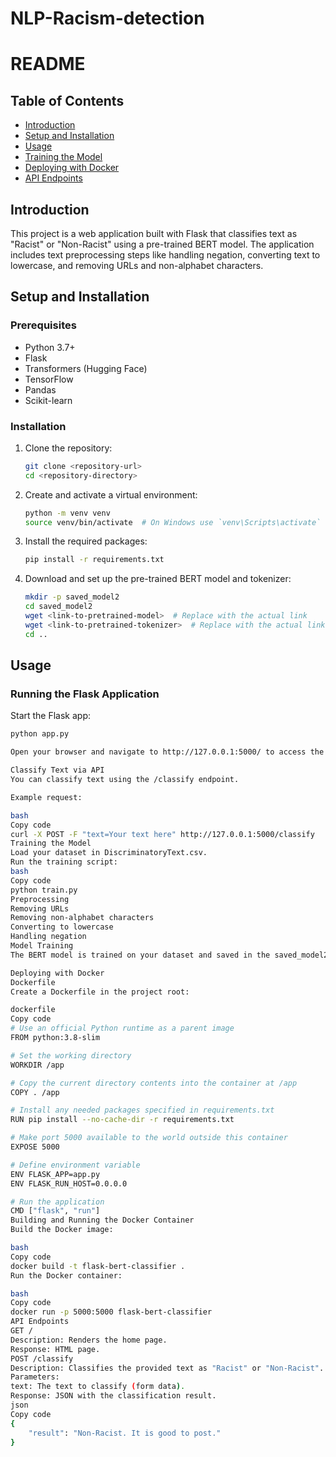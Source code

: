 # NLP-Racism-detection

# README

## Table of Contents
- [Introduction](#introduction)
- [Setup and Installation](#setup-and-installation)
- [Usage](#usage)
- [Training the Model](#training-the-model)
- [Deploying with Docker](#deploying-with-docker)
- [API Endpoints](#api-endpoints)

## Introduction
This project is a web application built with Flask that classifies text as "Racist" or "Non-Racist" using a pre-trained BERT model. The application includes text preprocessing steps like handling negation, converting text to lowercase, and removing URLs and non-alphabet characters.

## Setup and Installation

### Prerequisites
- Python 3.7+
- Flask
- Transformers (Hugging Face)
- TensorFlow
- Pandas
- Scikit-learn

### Installation
1. Clone the repository:
    ```bash
    git clone <repository-url>
    cd <repository-directory>
    ```

2. Create and activate a virtual environment:
    ```bash
    python -m venv venv
    source venv/bin/activate  # On Windows use `venv\Scripts\activate`
    ```

3. Install the required packages:
    ```bash
    pip install -r requirements.txt
    ```

4. Download and set up the pre-trained BERT model and tokenizer:
    ```bash
    mkdir -p saved_model2
    cd saved_model2
    wget <link-to-pretrained-model>  # Replace with the actual link
    wget <link-to-pretrained-tokenizer>  # Replace with the actual link
    cd ..
    ```

## Usage

### Running the Flask Application
Start the Flask app:
```bash
python app.py

Open your browser and navigate to http://127.0.0.1:5000/ to access the web interface.

Classify Text via API
You can classify text using the /classify endpoint.

Example request:

bash
Copy code
curl -X POST -F "text=Your text here" http://127.0.0.1:5000/classify
Training the Model
Load your dataset in DiscriminatoryText.csv.
Run the training script:
bash
Copy code
python train.py
Preprocessing
Removing URLs
Removing non-alphabet characters
Converting to lowercase
Handling negation
Model Training
The BERT model is trained on your dataset and saved in the saved_model2 directory.

Deploying with Docker
Dockerfile
Create a Dockerfile in the project root:

dockerfile
Copy code
# Use an official Python runtime as a parent image
FROM python:3.8-slim

# Set the working directory
WORKDIR /app

# Copy the current directory contents into the container at /app
COPY . /app

# Install any needed packages specified in requirements.txt
RUN pip install --no-cache-dir -r requirements.txt

# Make port 5000 available to the world outside this container
EXPOSE 5000

# Define environment variable
ENV FLASK_APP=app.py
ENV FLASK_RUN_HOST=0.0.0.0

# Run the application
CMD ["flask", "run"]
Building and Running the Docker Container
Build the Docker image:

bash
Copy code
docker build -t flask-bert-classifier .
Run the Docker container:

bash
Copy code
docker run -p 5000:5000 flask-bert-classifier
API Endpoints
GET /
Description: Renders the home page.
Response: HTML page.
POST /classify
Description: Classifies the provided text as "Racist" or "Non-Racist".
Parameters:
text: The text to classify (form data).
Response: JSON with the classification result.
json
Copy code
{
    "result": "Non-Racist. It is good to post."
}
